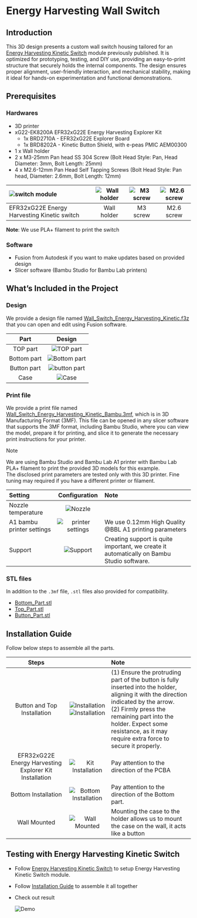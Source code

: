 # Energy Harvesting Wall Switch

## Introduction

This 3D design presents a custom wall switch housing tailored for an [Energy Harvesting Kinetic Switch](https://github.com/SiliconLabsSoftware/energy_harvesting_applications_staging/tree/main/example/bt_rail_soc_energy_harvesting_kinetic_switch) module previously published. It is optimized for prototyping, testing, and DIY use, providing an easy-to-print structure that securely holds the internal components. The design ensures proper alignment, user-friendly interaction, and mechanical stability, making it ideal for hands-on experimentation and functional demonstrations.

## Prerequisites

### Hardwares

- 3D printer
- xG22-EK8200A EFR32xG22E Energy Harvesting Explorer Kit
  - 1x BRD2710A - EFR32xG22E Explorer Board
  - 1x BRD8202A - Kinetic Button Shield, with e-peas PMIC AEM00300
- 1 x Wall holder
- 2 x M3-25mm Pan head SS 304 Screw  (Bolt Head Style: Pan, Head  Diameter: 3mm, Bolt Length: 25mm)
- 4 x M2.6-12mm Pan Head Self Tapping Screws (Bolt Head Style: Pan head, Diameter: 2.6mm, Bolt Length: 12mm)

|![switch module](image/switch_module.png)|![Wall holder](image/3_x1_wall_holder.png)|![M3 screw](image/screw_m3.JPG) |![M2.6 screw](image/screw_m26.png)|
|   :---      |   :---:       |    :---:     |    :---:     |
|EFR32xG22E Energy Harvesting Kinetic switch |   Wall holder    | M3 screw | M2.6 screw|

__Note__: We use PLA+ filament to print the switch

### Software

- Fusion from Autodesk if you want to make updates based on provided design
- Slicer software (Bambu Studio for Bambu Lab printers)

## What’s Included in the Project

### Design

We provide a design file named [Wall_Switch_Energy_Harvesting_Kinetic.f3z](Wall_Switch_Energy_Harvesting_Kinetic.f3z) that you can open and edit using Fusion software.

|    Part       |    Design     |
|   :---:       |   :---:       |
| TOP part      | ![TOP part](image/top_part2.png) |
| Bottom part   | ![Bottom part](image/1_bottom_part.png) |
| Button part   | ![button part](image/1_button_part.png) |
| Case          | ![Case](image/1_case2.png)|

### Print file

We provide a print file named [Wall_Switch_Energy_Harvesting_Kinetic_Bambu.3mf](Wall_Switch_Energy_Harvesting_Kinetic_Bambu.3mf), which is in 3D Manufacturing Format (3MF). This file can be opened in any slicer software that supports the 3MF format, including Bambu Studio, where you can view the model, prepare it for printing, and slice it to generate the necessary print instructions for your printer.

> [!NOTE]  
>We are using Bambu Studio and  Bambu Lab A1 printer with Bambu Lab PLA+ filament to print the provided 3D models for this example. \
The disclosed print parameters are tested only with this 3D printer. Fine tuning may required if you have a different printer or filament.

|    Setting | Configuration |    Note       |
|   :---     | :---:         |    :---       |
|Nozzle temperature| ![Nozzle](image/2_Nozzle_temperature2.png) ||
|A1 bambu printer settings| ![printer settings](image/2_A1_bamboo_printer_settings.png) |We use 0.12mm High Quality @BBL A1 printing parameters |
|Support| ![Support](image/2_Support.png) |Creating support is quite important, we create it automatically on Bambu Studio software.|

### STL files

In addition to the `.3mf` file, `.stl` files also provided for compatibility.

- [Bottom_Part.stl](Bottom_Part.stl)
- [Top_Part.stl](Top_Part.stl)
- [Button_Part.stl](Button_Part.stl)

## Installation Guide

Follow below steps to assemble all the parts.

|   Steps       |             |     Note      |
|   :---:       |   :---:     |    :---       |
| Button and Top Installation | ![Installation](image/4_Button_and_Top_Installation3.png) ![Installation](image/4_ButtonandTopInstallation2.png)   | (1) Ensure the protruding part of the button is fully inserted into the holder, aligning it with the direction indicated by the arrow. <br> (2) Firmly press the remaining part into the holder. Expect some resistance, as it may require extra force to secure it properly.|
|EFR32xG22E Energy Harvesting Explorer Kit Installation| ![Kit Installation](image/4_EFR32xG22EEnergyHarvestingExplorerKit.png)| Pay attention to the direction of the PCBA|
| Bottom Installation | ![Bottom Installation](image/4_BottomInstallation.png) | Pay attention to the direction of the Bottom part. |
| Wall Mounted | ![Wall Mounted](image/4_WallMounted.png) | Mounting the case to the holder allows us to mount the case on the wall, it acts like a button |

## Testing with Energy Harvesting Kinetic Switch

- Follow [Energy Harvesting Kinetic Switch](https://github.com/SiliconLabsSoftware/energy_harvesting_applications_staging/tree/main/example/bt_rail_soc_energy_harvesting_kinetic_switch) to setup Energy Harvesting Kinetic Switch module.

- Follow [Installation Guide](#installation-guide) to assemble it all together

- Check out result

  ![Demo](image/energy_harvesting.gif)
